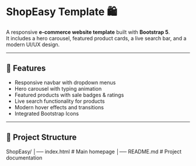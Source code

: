 # ShopEasy Template 🛍️

A responsive **e-commerce website template** built with **Bootstrap 5**.  
It includes a hero carousel, featured product cards, a live search bar, and a modern UI/UX design.

---

## 🚀 Features
- Responsive navbar with dropdown menus  
- Hero carousel with typing animation  
- Featured products with sale badges & ratings  
- Live search functionality for products  
- Modern hover effects and transitions  
- Integrated Bootstrap Icons  

---

## 📂 Project Structure
ShopEasy/
│── index.html # Main homepage
│── README.md # Project documentation

